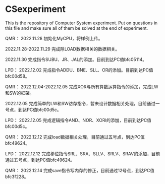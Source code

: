 # CSexperiment
This is the repository of Computer System experiment.
Put on questions in this file and make sure all of them be solved at the end of experiment.

QMR：
2022.11.28
初始化MyCPU，将样例上传。

2022.11.28-2022.11.29
完成除LOAD数据相关的数据相关。

2022.11.30
完成指令SUBU、JR、JAL的添加。目前到达PC值bfc05114。

LPD：
2022.12.02
完成指令ADDU、BNE、SLL、OR的添加。目前到达PC值bfc00d58。

QMR：
2022.12.04-2022.12.05
完成XOR与所有算数运算指令的添加，完成LW和SW的框架。

2022.12.05
完成简单的LW和SW访存指令，暂未设计数据相关处理，目前通过一号点，到达PC值bfc00d5c。

LPD：
2022.12.05
完成逻辑指令AND、NOR、XORI的添加，目前到达PC值bfc00d5c。

QMR：
2022.12.12
完成load数据相关处理，目前通过五号点，到达PC值bfc49624。


LPD：
2022.12.12
完成移位指令SRL、SRA、SLLV、SRLV、SRAV的添加，目前通过五号点，到达PC值bfc49624。

QMR：
2022.12.14
完成save指令写内存的修正，目前通过12号点，到达PC值bfc3f228。